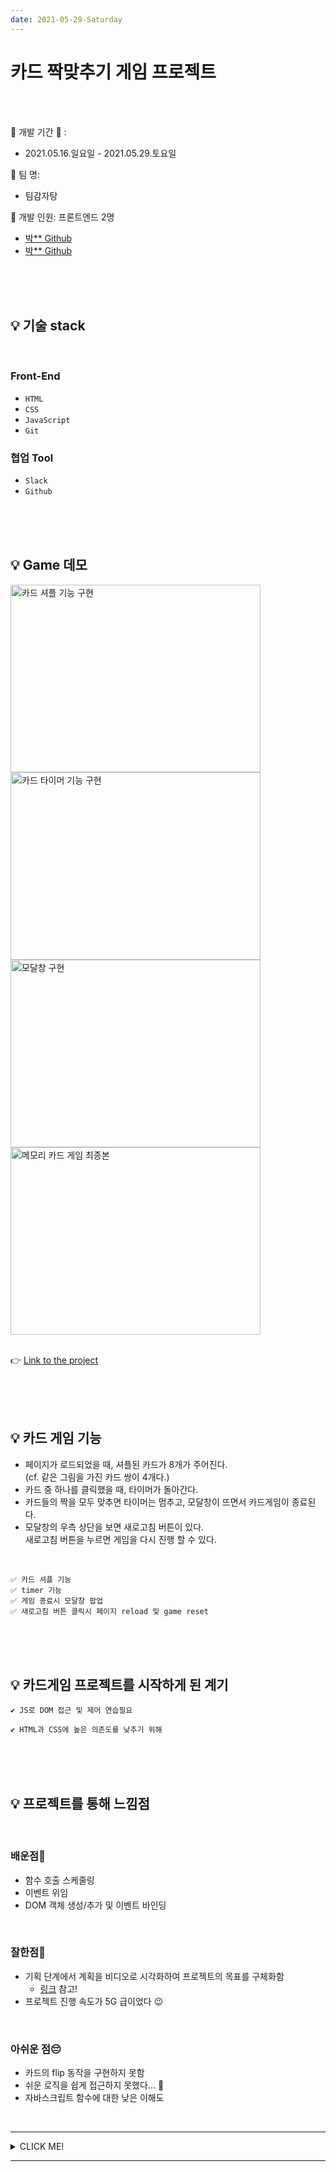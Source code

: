 ```yaml
---
date: 2021-05-29-Saturday
---
```

# 카드 짝맞추기 게임 프로젝트 

<br>
<br>

📌 개발 기간 📆 : 
- 2021.05.16.일요일 - 2021.05.29.토요일   

📌 팀 명: 
- 팀감자탕   

📌 개발 인원: 프론트엔드 2명
- [박** Github](https://github.com/Nomankey/JavaScript-Pairs-Game-toy-project-.git)
- [박** Github](https://github.com/ekfka4863/JavaScriptPairsGameToyProject.git)

<br>
<br>
<br>

## 💡 기술 stack

<br>

### Front-End
- `HTML`
- `CSS`
- `JavaScript`
- `Git`

### 협업 Tool
- `Slack`
- `Github`


<br>
<br>
<br>

## 💡 Game 데모 

<div>
	<img src="https://user-images.githubusercontent.com/70094833/120063299-6ca5b980-c0a1-11eb-8bed-a2ea3d867f3f.gif" style="width: 400px; height: 300px;" alt="카드 셔플 기능 구현" />
</div>

<div>
	<img src="https://user-images.githubusercontent.com/70094833/120061884-3a448e00-c09a-11eb-895d-4afef5514cec.gif" style="width: 400px; height: 300px;" alt="카드 타이머 기능 구현"/>
</div>
<div>
	<img src="https://user-images.githubusercontent.com/70094833/120061903-5a744d00-c09a-11eb-8ca5-4c52778cc8af.gif" style="width: 400px; height: 300px;" alt="모달창 구현" />
</div>

<div>
	<img src="https://user-images.githubusercontent.com/70094833/120061908-5d6f3d80-c09a-11eb-8a58-25d274be631d.gif" style="width: 400px; height: 300px;" alt="메모리 카드 게임 최종본" />
</div>

<br>

👉 [Link to the project](https://ekfka4863.github.io/JavaScriptPairsGameToyProject/)
<br>



<br>
<br>
<br>

## 💡 카드 게임 기능 
- 페이지가 로드되었을 때, 셔플된 카드가 8개가 주어진다.  
(cf. 같은 그림을 가진 카드 쌍이 4개다.)
- 카드 중 하나를 클릭했을 때, 타이머가 돌아간다. 
- 카드들의 짝을 모두 맞추면 타이머는 멈추고, 모달창이 뜨면서 카드게임이 종료된다.   
- 모달창의 우측 상단을 보면 새로고침 버튼이 있다.  
새로고침 버튼을 누르면 게임을 다시 진행 할 수 있다. 

<br>

	✅ 카드 셔플 기능
	✅ timer 기능 
	✅ 게임 종료시 모달창 팝업
	✅ 새로고침 버튼 클릭시 페이지 reload 및 game reset 

<br>
<br>
<br>

## 💡 카드게임 프로젝트를 시작하게 된 계기
	✔︎ JS로 DOM 접근 및 제어 연습필요 

	✔︎ HTML과 CSS에 높은 의존도를 낮추기 위해

<br>
<br>
<br>

## 💡 프로젝트를 통해 느낌점 
<br>

### 배운점🧐
- 함수 호출 스케줄링   
- 이벤트 위임 
- DOM 객체 생성/추가 및 이벤트 바인딩 

<br>

### 잘한점👏
- 기획 단계에서 계획을 비디오로 시각화하여 프로젝트의 목표를 구체화함    
	- [링크](https://www.youtube.com/watch?v=QE6o_ZqyU9I) 참고!
- 프로젝트 진행 속도가 5G 급이었다 😉

<br>

### 아쉬운 점😔
- 카드의 flip 동작을 구현하지 못함
- 쉬운 로직을 쉽게 접근하지 못했다... 🥲
- 자바스크립트 함수에 대한 낮은 이해도

<br>


---
<details>
<summary>CLICK ME!</summary>

- cf. 
	- https://androphil.tistory.com/638?category=610258
	- https://www.youtube.com/watch?v=ZniVgo8U7ek 
	- https://imgflip.com/gif/5ambb3

</details>

---